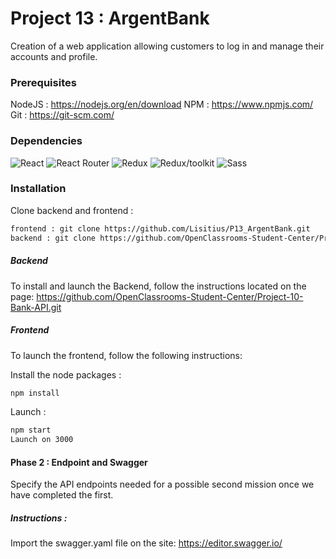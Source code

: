 # Project 13 : ArgentBank

Creation of a web application allowing customers to log in and manage their accounts and profile.

### Prerequisites

NodeJS : https://nodejs.org/en/download
NPM : https://www.npmjs.com/
Git : https://git-scm.com/

### Dependencies

![React](https://img.shields.io/badge/React-18.2.0-lightblue)
![React Router](https://img.shields.io/badge/React--router--dom-6.11.1-red)
![Redux](https://img.shields.io/badge/Redux-8.1.1-blue)
![Redux/toolkit](https://img.shields.io/badge/Redux/toolkit-1.9.5-navy)
![Sass](https://img.shields.io/badge/Sass-1.63.6-pink)

### Installation

Clone backend and frontend :

```bash
frontend : git clone https://github.com/Lisitius/P13_ArgentBank.git
backend : git clone https://github.com/OpenClassrooms-Student-Center/Project-10-Bank-API.git
```

##### Backend

To install and launch the Backend, follow the instructions located on the page: https://github.com/OpenClassrooms-Student-Center/Project-10-Bank-API.git

##### Frontend

To launch the frontend, follow the following instructions:

Install the node packages :

```bash
npm install
```

Launch :

```bash
npm start
Launch on 3000
```

#### Phase 2 : Endpoint and Swagger

Specify the API endpoints needed for a possible second mission once we have completed the first.

##### Instructions :

Import the swagger.yaml file on the site: https://editor.swagger.io/
